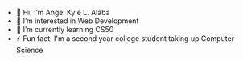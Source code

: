 - 👋 Hi, I’m Angel Kyle L. Alaba
- 👀 I’m interested in Web Development
- 🌱 I’m currently learning CS50
- ⚡ Fun fact: I'm a second year college student taking up Computer Science

<!---
AngelAlaba13/AngelAlaba13 is a ✨ special ✨ repository because its `README.md` (this file) appears on your GitHub profile.
You can click the Preview link to take a look at your changes.
--->
